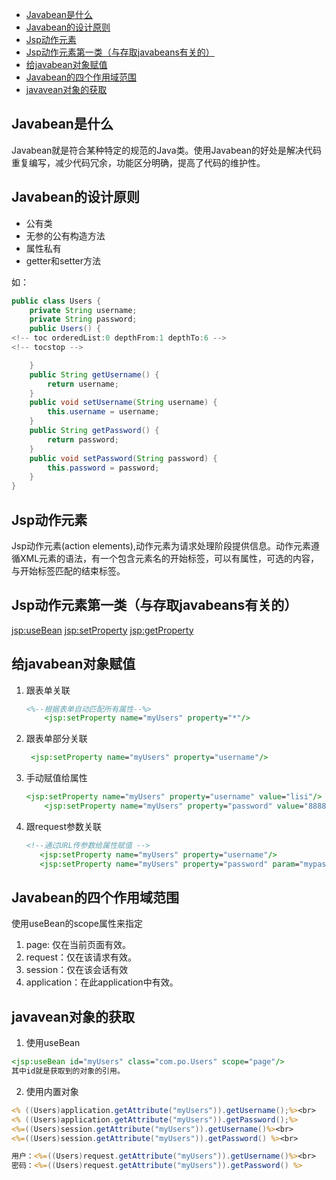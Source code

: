 
<!-- toc orderedList:0 depthFrom:1 depthTo:6 -->

* [Javabean是什么](#javabean是什么)
* [Javabean的设计原则](#javabean的设计原则)
* [Jsp动作元素](#jsp动作元素)
* [Jsp动作元素第一类（与存取javabeans有关的）](#jsp动作元素第一类与存取javabeans有关的)
* [给javabean对象赋值](#给javabean对象赋值)
* [Javabean的四个作用域范围](#javabean的四个作用域范围)
* [javavean对象的获取](#javavean对象的获取)

<!-- tocstop -->

## Javabean是什么
Javabean就是符合某种特定的规范的Java类。使用Javabean的好处是解决代码重复编写，减少代码冗余，功能区分明确，提高了代码的维护性。

## Javabean的设计原则
- 公有类
- 无参的公有构造方法
- 属性私有
- getter和setter方法

如：
``` Java
public class Users {
    private String username;
    private String password;
    public Users() {
<!-- toc orderedList:0 depthFrom:1 depthTo:6 -->
<!-- tocstop -->

    }
    public String getUsername() {
        return username;
    }
    public void setUsername(String username) {
        this.username = username;
    }
    public String getPassword() {
        return password;
    }
    public void setPassword(String password) {
        this.password = password;
    }
}
```
## Jsp动作元素
Jsp动作元素(action elements),动作元素为请求处理阶段提供信息。动作元素遵循XML元素的语法，有一个包含元素名的开始标签，可以有属性，可选的内容，与开始标签匹配的结束标签。

## Jsp动作元素第一类（与存取javabeans有关的）
<jsp:useBean> <jsp:setProperty> <jsp:getProperty>

## 给javabean对象赋值

1. 跟表单关联
    ``` Jsp
    <%--根据表单自动匹配所有属性--%>
        <jsp:setProperty name="myUsers" property="*"/>
    ```
2. 跟表单部分关联
    ``` Jsp
     <jsp:setProperty name="myUsers" property="username"/>
    ```
3. 手动赋值给属性
    ``` Jsp
    <jsp:setProperty name="myUsers" property="username" value="lisi"/>
        <jsp:setProperty name="myUsers" property="password" value="888888"/>
    ```
4. 跟request参数关联
    ``` Jsp
    <!--通过URL传参数给属性赋值 -->
       <jsp:setProperty name="myUsers" property="username"/>
       <jsp:setProperty name="myUsers" property="password" param="mypass"/>
    ```

## Javabean的四个作用域范围
使用useBean的scope属性来指定
1. page: 仅在当前页面有效。
2. request：仅在该请求有效。
3. session：仅在该会话有效
4. application：在此application中有效。


## javavean对象的获取
1. 使用useBean
``` Jsp
<jsp:useBean id="myUsers" class="com.po.Users" scope="page"/>
其中id就是获取到的对象的引用。
```
2. 使用内置对象
``` Jsp
<% ((Users)application.getAttribute("myUsers")).getUsername();%><br>
<% ((Users)application.getAttribute("myUsers")).getPassword();%>
<%=((Users)session.getAttribute("myUsers")).getUsername()%><br>
<%=((Users)session.getAttribute("myUsers")).getPassword() %><br>

用户：<%=((Users)request.getAttribute("myUsers")).getUsername()%><br>
密码：<%=((Users)request.getAttribute("myUsers")).getPassword() %>

```
